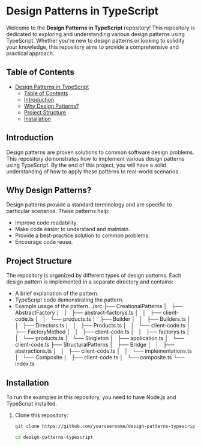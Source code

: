 # Design Patterns in TypeScript

Welcome to the **Design Patterns in TypeScript** repository! This repository is dedicated to exploring and understanding various design patterns using TypeScript. Whether you're new to design patterns or looking to solidify your knowledge, this repository aims to provide a comprehensive and practical approach.

## Table of Contents

- [Design Patterns in TypeScript](#design-patterns-in-typescript)
  - [Table of Contents](#table-of-contents)
  - [Introduction](#introduction)
  - [Why Design Patterns?](#why-design-patterns)
  - [Project Structure](#project-structure)
  - [Installation](#installation)

## Introduction

Design patterns are proven solutions to common software design problems. This repository demonstrates how to implement various design patterns using TypeScript. By the end of this project, you will have a solid understanding of how to apply these patterns to real-world scenarios.

## Why Design Patterns?

Design patterns provide a standard terminology and are specific to particular scenarios. These patterns help:

- Improve code readability.
- Make code easier to understand and maintain.
- Provide a best-practice solution to common problems.
- Encourage code reuse.

## Project Structure

The repository is organized by different types of design patterns. Each design pattern is implemented in a separate directory and contains:

- A brief explanation of the pattern.
- TypeScript code demonstrating the pattern.
- Example usage of the pattern.
  ./src
  ├── CreationalPatterns
  │   ├── AbstractFactory
  │   │   ├── abstract-factorys.ts
  │   │   ├── client-code.ts
  │   │   └── products.ts
  │   ├── Builder
  │   │   ├── Builders.ts
  │   │   ├── Directors.ts
  │   │   ├── Products.ts
  │   │   └── client-code.ts
  │   ├── FactoryMethod
  │   │   ├── client-code.ts
  │   │   ├── factorys.ts
  │   │   └── products.ts
  │   └── Singleton
  │   ├── application.ts
  │   └── client-code.ts
  ├── StructuralPatterns
  │   ├── Bridge
  │   │   ├── abstractions.ts
  │   │   ├── client-code.ts
  │   │   └── implementations.ts
  │   └── Composite
  │   ├── client-code.ts
  │   └── composite.ts
  └── index.ts

## Installation

To run the examples in this repository, you need to have Node.js and TypeScript installed.

1. Clone this repository:

   ```bash
   git clone https://github.com/yourusername/design-patterns-typescript.git

   cd design-patterns-typescript
   ```
